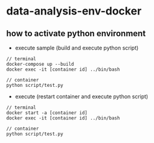 # data-analysis-env-docker

## how to activate python environment

- execute sample (build and execute python script)

```
// terminal
docker-compose up --build  
docker exec -it [container id] ../bin/bash

// container
python script/test.py
```

- execute (restart container and execute python script)

```
// terminal
docker start -a [container id]
docker exec -it [container id] ../bin/bash

// container
python script/test.py
```
